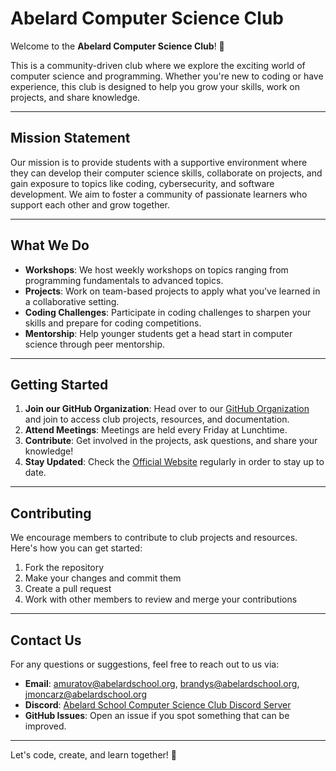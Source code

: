 # **Abelard Computer Science Club**

Welcome to the **Abelard Computer Science Club**! 🎉

This is a community-driven club where we explore the exciting world of computer science and programming. Whether you're new to coding or have experience, this club is designed to help you grow your skills, work on projects, and share knowledge.

---

## **Mission Statement**

Our mission is to provide students with a supportive environment where they can develop their computer science skills, collaborate on projects, and gain exposure to topics like coding, cybersecurity, and software development. We aim to foster a community of passionate learners who support each other and grow together.

---

## **What We Do**

- **Workshops**: We host weekly workshops on topics ranging from programming fundamentals to advanced topics.
- **Projects**: Work on team-based projects to apply what you've learned in a collaborative setting.
- **Coding Challenges**: Participate in coding challenges to sharpen your skills and prepare for coding competitions.
- **Mentorship**: Help younger students get a head start in computer science through peer mentorship.

---

## **Getting Started**

1. **Join our GitHub Organization**: Head over to our [GitHub Organization](https://github.com/Abelard-School-Computer-Science-Club) and join to access club projects, resources, and documentation.
2. **Attend Meetings**: Meetings are held every Friday at Lunchtime.
3. **Contribute**: Get involved in the projects, ask questions, and share your knowledge!
4. **Stay Updated**: Check the [Official Website](https://abelardcompsci.com) regularly in order to stay up to date.

---

## **Contributing**

We encourage members to contribute to club projects and resources. Here's how you can get started:

1. Fork the repository
2. Make your changes and commit them
3. Create a pull request
4. Work with other members to review and merge your contributions

---

## **Contact Us**

For any questions or suggestions, feel free to reach out to us via:

- **Email**: amuratov@abelardschool.org, brandys@abelardschool.org, jmoncarz@abelardschool.org
- **Discord**: [Abelard School Computer Science Club Discord Server](https://discord.gg/JvTk2faVT4)
- **GitHub Issues**: Open an issue if you spot something that can be improved.

---

Let's code, create, and learn together! 🚀
